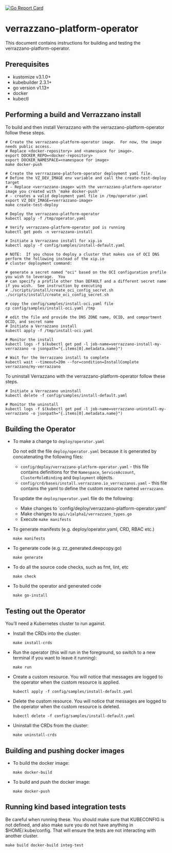 [![Go Report Card](https://goreportcard.com/badge/github.com/verrazzano/verrazzano)](https://goreportcard.com/report/github.com/verrazzano/verrazzano)

# verrazzano-platform-operator

This document contains instructions for building and testing the verrazzano-platform-operator.

## Prerequisites
* kustomize v3.1.0+
* kubebuilder 2.3.1+
* go version v1.13+
* docker
* kubectl

## Performing a build and Verrazzano install

To build and then install Verrazzano with the verrazzano-platform-operator follow these steps.

```
# Create the verrazzano-platform-operator image.  For now, the image needs public access.
# Replace <docker-repository> and <namespace for image>.
export DOCKER_REPO=<docker-repository>
export DOCKER_NAMESPACE=<namespace for image>
make docker-push

# Create the verrrazzano-platform-operator deployment yaml file.
# Define the VZ_DEV_IMAGE env variable and call the create-test-deploy target
# - Replace <verrazzano-image> with the verrazzano-platform-operator image you created with 'make docker-push'
# - creates a valid deployment yaml file in /tmp/operator.yaml
export VZ_DEV_IMAGE=<verrazzano-image>
make create-test-deploy

# Deploy the verrazzano-platform-operator
kubectl apply -f /tmp/operator.yaml

# Verify verrazzano-platform-operator pod is running
kubectl get pods -n verrazzano-install

# Initiate a Verrazzano install for xip.io
kubectl apply -f config/samples/install-default.yaml

# NOTE:  If you chose to deploy a cluster that makes use of OCI DNS perform the following instead of the xip.io
# cluster deployment command:

# generate a secret named "oci" based on the OCI configuration profile you wish to leverage.  You
# can specify a profile other than DEFAULT and a different secret name if you wish.  See instruction by executing
# ./scripts/install/create_oci_config_secret.sh
./scripts/install/create_oci_config_secret.sh

# copy the config/samples/install-oci.yaml file
cp config/samples/install-oci.yaml /tmp

# edit the file and provide the DNS ZONE name, OCID, and compartment OCID, and secret name
# Initiate a Verrazzano install
kubectl apply -f /tmp/install-oci.yaml

# Monitor the install
kubectl logs -f $(kubectl get pod -l job-name=verrazzano-install-my-verrazzano -o jsonpath="{.items[0].metadata.name}")

# Wait for the Verrazzano install to complete
kubectl wait --timeout=20m --for=condition=InstallComplete verrazzano/my-verrazzano
```

To uninstall Verrazzano with the verrazzano-platform-operator follow these steps.

```
# Initiate a Verrazzano uninstall
kubectl delete -f config/samples/install-default.yaml

# Monitor the uninstall
kubectl logs -f $(kubectl get pod -l job-name=verrazzano-uninstall-my-verrazzano -o jsonpath="{.items[0].metadata.name}")
```

## Building the Operator

* To make a change to `deploy/operator.yaml`

    Do not edit the file `deploy/operator.yaml` because it is generated by concatenating the following files:
    - `config/deploy/verrazzano-platform-operator.yaml` - this file contains definitions for the `Namespace`, `ServiceAccount`, `ClusterRoleBinding` and `Deployment` objects.
    - `config/crd/bases/install.verrazzano.io_verrazzanos.yaml` - this file contains the yaml to define the custom resource named `verrazzano`.
    
   To update the `deploy/operator.yaml` file do the following:
   - Make changes to `config/deploy/verrazzano-platform-operator.yaml'
   - Make changes to `api/v1alpha1/verrazzano_types.go`
   - Execute `make manifests`

* To generate manifests (e.g. deploy/operator.yaml, CRD, RBAC etc.)
    ```
    make manifests
    ```

* To generate code (e.g. zz_generated.deepcopy.go)
    ```
    make generate
    ```

* To do all the source code checks, such as fmt, lint, etc
    ```
    make check
    ```
  
* To build the operator and generated code 
    ```
    make go-install
    ```
    
## Testing out the Operator

You’ll need a Kubernetes cluster to run against.

* Install the CRDs into the cluster:
    ```
    make install-crds
    ```

* Run the operator (this will run in the foreground, so switch to a new terminal if you want to leave it running):
    ```
    make run
    ```

* Create a custom resource.  You will notice that messages are logged to the operator
when the custom resource is applied. 
    ```
    kubectl apply -f config/samples/install-default.yaml
    ```

* Delete the custom resource.  You will notice that messages are logged to the operator
when the custom resource is deleted.
    ```
    kubectl delete -f config/samples/install-default.yaml
    ```
* Uninstall the CRDs from the cluster:
    ```
    make uninstall-crds
    ```

## Building and pushing docker images

* To build the docker image:
    ```
    make docker-build
    ```
* To build and push the docker image:
    ```
    make docker-push
    ```  
  
## Running kind based integration tests
Be careful when running these. You should make sure that KUBECONFIG is not defined, and
also make sure you do not have anything in $HOME/.kube/config. That will ensure the tests
are not interacting with another cluster.
```
make build docker-build integ-test
```

